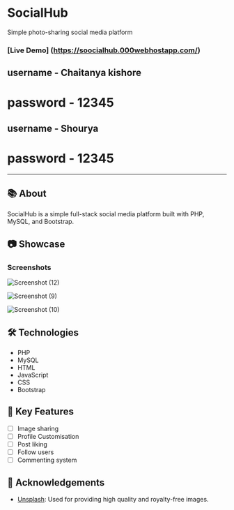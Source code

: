 # SocialHub

Simple photo-sharing social media platform

### [Live Demo] (https://soocialhub.000webhostapp.com/)

## username - Chaitanya kishore
#  password - 12345
## username - Shourya
#  password - 12345

----

## 📚 About

SocialHub is a simple full-stack social media platform built with PHP, MySQL, and Bootstrap.

## 📷️ Showcase

### Screenshots

![Screenshot (12)](https://github.com/chaitanykishore/SocialHub/assets/113979917/f0faf073-f748-49d4-a9f9-f3ce35bf8a23)

![Screenshot (9)](https://github.com/chaitanykishore/SocialHub/assets/113979917/37fd313f-b30f-4749-afe1-3c2340f2eca2)

![Screenshot (10)](https://github.com/chaitanykishore/SocialHub/assets/113979917/861e2d89-d6ae-416a-8dcb-05972d66a9f6)

## 🛠️ Technologies

- PHP
- MySQL
- HTML
- JavaScript
- CSS
- Bootstrap

## 🌟 Key Features

- [ ] Image sharing
- [ ] Profile Customisation
- [ ] Post liking
- [ ] Follow users
- [ ] Commenting system

## 🙏 Acknowledgements
- [Unsplash](https://unsplash.com/): Used for providing high quality and royalty-free images.

